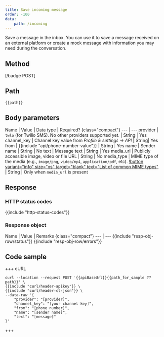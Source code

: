 ```yaml
---
title: Save incoming message
order: -100
data:
    path: /incoming
---
```


Save a message in the inbox. You can use it to save a message received on an external platform or create a mock message with information you may need during the conversation.

## Method

[!badge POST]

## Path

`{{path}}`

## Body parameters

Name | Value | Data type | Required? {class="compact"}
--- | ---
provider | `twlo` (for Twilio SMS). No other providers supported yet. | String | Yes
channel_key | Channel key value from *Profile & settings -> API*  | String| Yes
from | {{include "api/phone-number-value"}} | String | Yes
name | Sender name | String | No
text | Message text | String | Yes
media_url | Publicly accessible image, video or file URL | String | No
media_type | MIME type of the media (e.g., `image/png`, `video/mp4`, `application/pdf`, etc). [!button variant="info" size="xs" target="blank" text="List of common MIME types"](https://developer.mozilla.org/en-US/docs/Web/HTTP/Basics_of_HTTP/MIME_types/Common_types) | String | Only when `media_url` is present

## Response

### HTTP status codes

{{include "http-status-codes"}}

### Response object

Name | Value | Remarks {class="compact"}
--- | ---
{{include "resp-obj-row/status"}}
{{include "resp-obj-row/errors"}}

## Code sample

+++ cURL

```shell
curl --location --request POST '{{apiBaseUrl}}{{path_for_sample ?? path}}' \
{{include "curl/header-apikey"}} \
{{include "curl/header-ct-json"}} \
--data-raw '{
    "provider": "[provider]",
    "channel_key": "[your channel key]",
    "from": "[phone number]",
    "name": "[sender name]",
    "text": "[message]"
}'
```

+++
